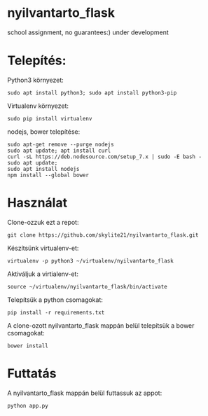 # nyilvantarto_flask
school assignment, no guarantees:) under development

# Telepítés:
Python3 környezet:
````
sudo apt install python3; sudo apt install python3-pip
````
Virtualenv környezet:
````
sudo pip install virtualenv
````
nodejs, bower telepítése:

````
sudo apt-get remove --purge nodejs
sudo apt update; apt install curl
curl -sL https://deb.nodesource.com/setup_7.x | sudo -E bash -
sudo apt update; 
sudo apt install nodejs
npm install --global bower
````


# Használat
Clone-ozzuk ezt a repot:
````
git clone https://github.com/skylite21/nyilvantarto_flask.git
````
Készítsünk virtualenv-et:
````
virtualenv -p python3 ~/virtualenv/nyilvantarto_flask
````
Aktiváljuk a virtialenv-et:
````
source ~/virtualenv/nyilvantarto_flask/bin/activate
````
Telepítsük a python csomagokat:
````
pip install -r requirements.txt
````

A clone-ozott nyilvantarto_flask mappán belül telepítsük a bower csomagokat:
````
bower install
````

# Futtatás
A nyilvantarto_flask mappán belül futtassuk az appot:
````
python app.py
````



